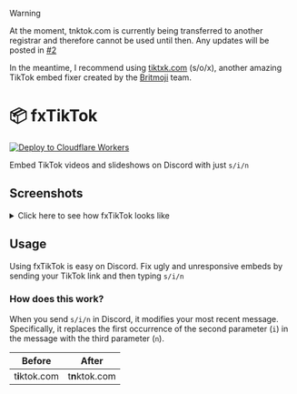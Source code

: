 > [!WARNING]  
> At the moment, tnktok.com is currently being transferred to another registrar and therefore cannot be used until then. Any updates will be posted in [#2](https://github.com/okdargy/fxTikTok/issues/2)
>
>  In the meantime, I recommend using [tiktxk.com](https://tiktxk.com/) (s/o/x), another amazing TikTok embed fixer created by the [Britmoji](https://github.com/Britmoji) team.

# 📦 fxTikTok
[![Deploy to Cloudflare Workers](https://deploy.workers.cloudflare.com/button)](https://deploy.workers.cloudflare.com/?url=https://github.com/okdargy/fxtiktok)

Embed TikTok videos and slideshows on Discord with just `s/i/n`

## Screenshots
<details>
  <summary>Click here to see how fxTikTok looks like</summary>

  | <img src="https://github.com/okdargy/fxtiktok/assets/76412158/03895ee0-561a-4d8e-9ae7-06a67fcd4272" alt="Video Preview" /> |
  |:--:|
  | Comparing `tiktok.com` vs. `tnktok.com` embeds on Discord |

  | <img src="https://github.com/okdargy/fxTikTok/assets/76412158/d7b25d07-5ed2-4092-9d30-8c95af788e7c" height="50%" width="50%" alt="Slideshow Preview" /> |
  |:--:|
  | Slideshow embeds |
</details>

## Usage
Using fxTikTok is easy on Discord. Fix ugly and unresponsive embeds by sending your TikTok link and then typing `s/i/n`
### How does this work?
When you send `s/i/n` in Discord, it modifies your most recent message. Specifically, it replaces the first occurrence of the second parameter (`i`) in the message with the third parameter (`n`).

| Before | After |
|:--:|:--:|
| t**i**ktok.com | t**n**ktok.com |

